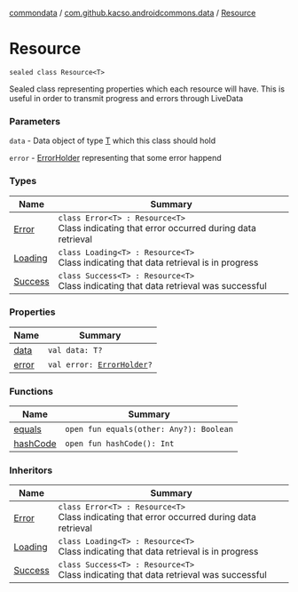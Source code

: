 [commondata](../../index.md) / [com.github.kacso.androidcommons.data](../index.md) / [Resource](.)

# Resource

`sealed class Resource<T>`

Sealed class representing properties which each resource will have.
This is useful in order to transmit progress and errors through LiveData

### Parameters

`data` - Data object of type [T](#) which this class should hold

`error` - [ErrorHolder](../-error-holder/index.md) representing that some error happend

### Types

| Name | Summary |
|---|---|
| [Error](-error/index.md) | `class Error<T> : Resource<T>`<br>Class indicating that error occurred during data retrieval |
| [Loading](-loading/index.md) | `class Loading<T> : Resource<T>`<br>Class indicating that data retrieval is in progress |
| [Success](-success/index.md) | `class Success<T> : Resource<T>`<br>Class indicating that data retrieval was successful |

### Properties

| Name | Summary |
|---|---|
| [data](data.md) | `val data: T?` |
| [error](error.md) | `val error: `[`ErrorHolder`](../-error-holder/index.md)`?` |

### Functions

| Name | Summary |
|---|---|
| [equals](equals.md) | `open fun equals(other: Any?): Boolean` |
| [hashCode](hash-code.md) | `open fun hashCode(): Int` |

### Inheritors

| Name | Summary |
|---|---|
| [Error](-error/index.md) | `class Error<T> : Resource<T>`<br>Class indicating that error occurred during data retrieval |
| [Loading](-loading/index.md) | `class Loading<T> : Resource<T>`<br>Class indicating that data retrieval is in progress |
| [Success](-success/index.md) | `class Success<T> : Resource<T>`<br>Class indicating that data retrieval was successful |
